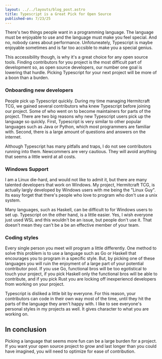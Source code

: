 ```yaml
---
layout: ../../layouts/blog_post.astro
title: Typescript is a Great Pick for Open Source
published-on: 7/23/25
---
```


There's two things people want in a programming language.
The language must be enjoyable to use and the language must make you feel special.
And no, nobody cares about performance.
Unfotuneately, Typescript is maybe enjoyable sometimes and is far too accsible to make you a special genius.

This accessibility though, is why it's a great choice for any open source tools. Finding contributors for you project
is the most difficult part of development so, as open source developers, our number one goal is lowering that hurdle.
Picking Typescript for your next project will be more of a boon than a burden.

### Onboarding new developers
People pick up Typescript quickly.
During my time managing Hermitcraft TCG, we gained several contributors wha knew Typescript before joining our project.
Some of who went on to become maintainers for parts of the project.
There are two big reasons why new Typescript users pick up the language so quickly.
First, Typescript is very similar to other popular languages such as Java or
Python, which most programmers are familiar with. Second, there is a large amount of questions and answers on the internet.

Although Typescript has many pitfalls and traps, I do not see contributors running into them. Newcommers are very
cautious. They will avoid anything that seems a little weird at all costs.

### Windows Support
I am a Linux die-hard, and would not like to admit it, but there are many talented developers that work on Windows.
My project, Hermitcraft TCG, is actually largly developed by Windows users with me being the "Linux Guy".
Its easy forget that there's people who love to program who don't use a unix system.

Many languages, such as Haskell, can be difficult to for Windows users to set up. Typescript on the other hand,
is a little easier. Yes, I wish everyone just used WSL and this wouldn't be an issue, but people don't use it. That
doesn't mean they can't be a be an effective member of your team.

### Coding styles
Every single person you meet will program a little differently. One method to solve this problem is to use a language such as
Go or Haskell that encourages you to program in a specific style. But, by picking one of these languages you will
ruin the enjoyment of a large part of your potential contributor pool. If you use Go, functional bros will be too egotistical to touch your project,
if you pick Haskell only the functional bros will be able to contribute, and if you pick Rust you are locking off inexperiencd developers from
working on your project.

Typescript is disliked a little bit by everyone. For this reason, your contributors can code in their own way most of the
time, until they hit the parts of the language they aren't happy with. I like to see everyone's personal styles in my projects as well.
It gives character to what you are working on.


## In conclusion
Picking a language that seems more fun can be a large burden for a project. If you want your open source
project to grow and last longer than you could have imagined, you will need to optimize for ease of
contribution.

